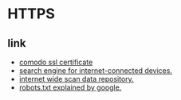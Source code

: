 # HTTPS

## link

* [comodo ssl certificate](https://sslanalyzer.comodoca.com/)
* [search engine for internet-connected devices.](https://www.shodan.io/)
* [internet wide scan data repository.](https://scans.io/)
* [robots.txt explained by google.](https://support.google.com/webmasters/answer/6062608?hl=en)

